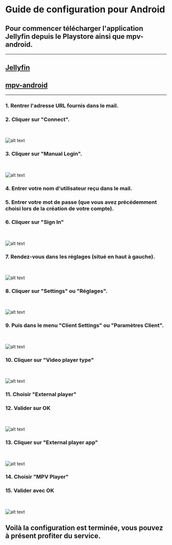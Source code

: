 # Guide de configuration pour Android

## Pour commencer télécharger l'application Jellyfin depuis le Playstore ainsi que mpv-android.
---
## [Jellyfin](https://play.google.com/store/apps/details?id=org.jellyfin.mobile)

## [mpv-android](https://play.google.com/store/apps/details?id=is.xyz.mpv)
---

### 1. Rentrer l'adresse URL fournis dans le mail.
### 2. Cliquer sur "Connect".
<br>

![alt text](https://raw.githubusercontent.com/fritchi571/jellyfin-guide/main/assets/android/lIVsbErGd5.png "")

### 3. Cliquer sur "Manual Login".
<br>

![alt text](https://raw.githubusercontent.com/fritchi571/jellyfin-guide/main/assets/android/mauigcHzLl.png "")

### 4. Entrer votre nom d'utilisateur reçu dans le mail.
### 5. Entrer votre mot de passe (que vous avez précédemment choisi lors de la création de votre compte).
### 6. Cliquer sur "Sign In"
<br>

![alt text](https://raw.githubusercontent.com/fritchi571/jellyfin-guide/main/assets/android/PSUrr8vaoT.png "")

### 7. Rendez-vous dans les réglages (situé en haut à gauche).
<br>

![alt text](https://raw.githubusercontent.com/fritchi571/jellyfin-guide/main/assets/android/ILHCcqmyYI.png "")
### 8. Cliquer sur "Settings" ou "Réglages".
<br>

![alt text](https://raw.githubusercontent.com/fritchi571/jellyfin-guide/main/assets/android/C2fYTgSY3V.png "")
### 9. Puis dans le menu "Client Settings" ou "Paramètres Client".
<br>

![alt text](https://raw.githubusercontent.com/fritchi571/jellyfin-guide/main/assets/android/83Fe1j80mf.png "")
### 10. Cliquer sur "Video player type"
<br>

![alt text](https://raw.githubusercontent.com/fritchi571/jellyfin-guide/main/assets/android/EwegoLu8ND.png "")
### 11. Choisir "External player"
### 12. Valider sur OK
<br>

![alt text](https://raw.githubusercontent.com/fritchi571/jellyfin-guide/main/assets/android/GGtZXNZFpr.png "")
### 13. Cliquer sur "External player app"
<br>

![alt text](https://raw.githubusercontent.com/fritchi571/jellyfin-guide/main/assets/android/j4CDpl3wL6.png "")
### 14. Choisir "MPV Player"
### 15. Valider avec OK
<br>

![alt text](https://raw.githubusercontent.com/fritchi571/jellyfin-guide/main/assets/android/9VF7geKMqZ.png "")
## Voilà la configuration est terminée, vous pouvez à présent profiter du service.